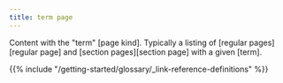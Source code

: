 ```yaml
---
title: term page
---
```


Content with the "term" [page kind]. Typically a listing of [regular pages][regular page] and [section pages][section page] with a given [term].

{{% include "/getting-started/glossary/_link-reference-definitions" %}}
